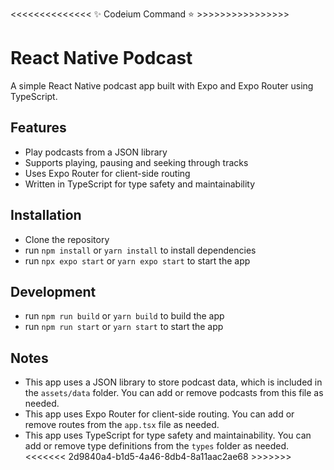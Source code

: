 <<<<<<<<<<<<<< ✨ Codeium Command ⭐ >>>>>>>>>>>>>>>>

# React Native Podcast

A simple React Native podcast app built with Expo and Expo Router using TypeScript.

## Features

- Play podcasts from a JSON library
- Supports playing, pausing and seeking through tracks
- Uses Expo Router for client-side routing
- Written in TypeScript for type safety and maintainability

## Installation

- Clone the repository
- run `npm install` or `yarn install` to install dependencies
- run `npx expo start` or `yarn expo start` to start the app

## Development

- run `npm run build` or `yarn build` to build the app
- run `npm run start` or `yarn start` to start the app

## Notes

- This app uses a JSON library to store podcast data, which is included in the `assets/data` folder. You can add or remove podcasts from this file as needed.
- This app uses Expo Router for client-side routing. You can add or remove routes from the `app.tsx` file as needed.
- This app uses TypeScript for type safety and maintainability. You can add or remove type definitions from the `types` folder as needed.
  <<<<<<< 2d9840a4-b1d5-4a46-8db4-8a11aac2ae68 >>>>>>>
